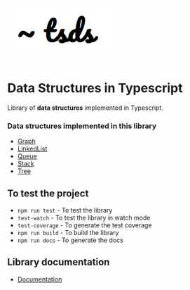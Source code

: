<div><img src="./assets/tsdslogo.png" /></div>
<br>

# Data Structures in Typescript 
Library of **data structures** implemented in Typescript.

### Data structures implemented in this library
- [Graph](./documentation/classes/Graph.html)
- [LinkedList](./documentation/classes/LinkedList.html)
- [Queue](./documentation/classes/Queue.html)
- [Stack](./documentation/classes/Stack.html)
- [Tree](./documentation/classes/Tree.html)
## To test the project
- `npm run test` - To test the library
- `test-watch` - To test the library in watch mode
- `test-coverage` - To generate the test coverage
- `npm run build` - To build the library
- `npm run docs` - To generate the docs

## Library documentation
- [Documentation](./documentation/index.html)
